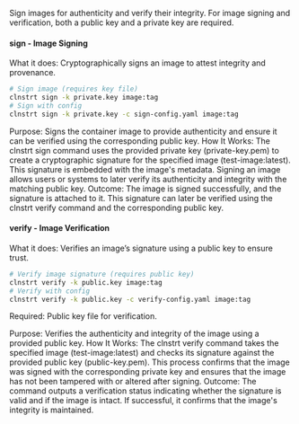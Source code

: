Sign images for authenticity and verify their integrity.
For image signing and verification, both a public key and a private key are required.

#### sign - Image Signing

What it does: Cryptographically signs an image to attest integrity and provenance.

```bash
# Sign image (requires key file)
clnstrt sign -k private.key image:tag
# Sign with config
clnstrt sign -k private.key -c sign-config.yaml image:tag
```

Purpose: Signs the container image to provide authenticity and ensure it can be verified using the corresponding public key.
How It Works: The clnstrt sign command uses the provided private key (private-key.pem) to create a cryptographic signature for the specified image (test-image:latest). This signature is embedded with the image's metadata. Signing an image allows users or systems to later verify its authenticity and integrity with the matching public key.
Outcome: The image is signed successfully, and the signature is attached to it. This signature can later be verified using the clnstrt verify command and the corresponding public key.


#### verify - Image Verification

What it does: Verifies an image’s signature using a public key to ensure trust.

```bash
# Verify image signature (requires public key)
clnstrt verify -k public.key image:tag
# Verify with config
clnstrt verify -k public.key -c verify-config.yaml image:tag
```

Required: Public key file for verification.


Purpose: Verifies the authenticity and integrity of the image using a provided public key.
How It Works: The clnstrt verify command takes the specified image (test-image:latest) and checks its signature against the provided public key (public-key.pem). This process confirms that the image was signed with the corresponding private key and ensures that the image has not been tampered with or altered after signing.
Outcome: The command outputs a verification status indicating whether the signature is valid and if the image is intact. If successful, it confirms that the image's integrity is maintained.
